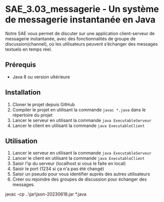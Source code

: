 # SAE_3.03_messagerie - Un système de messagerie instantanée en Java

Notre SAE vous permet de discuter sur une application client-serveur de messagerie instantanée, avec des fonctionnalités de groupe de discussion(channel), où les utilisateurs peuvent s’échanger des messages textuels en temps réel. 

## Prérequis
- Java 8 ou version ultérieure

## Installation
1. Cloner le projet depuis GitHub
2. Compiler le projet en utilisant la commande `javac *.java` dans le répertoire du projet
3. Lancer le serveur en utilisant la commande `java ExecutableServeur`
4. Lancer le client en utilisant la commande `java ExecutableClient`

## Utilisation
1. Lancer le serveur en utilisant la commande `java ExecutableServeur`
2. Lancer le client en utilisant la commande `java ExecutableClient`
3. Saisir l'ip du serveur (localhost si vous le faite en local)
4. Saisir le port (1234 si ça n'a pas été changé)
5. Saisir un pseudo pour vous identifier auprès des autres utilisateurs
6. Créer ou rejoindre des groupes de discussion pour échanger des messages.


javac -cp ..\jar\json-20230618.jar *.java